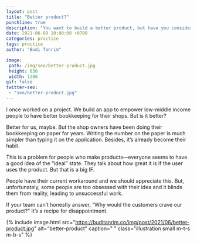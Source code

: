 ```yaml
---
layout: post
title: "Better product?"
punchline: true
description: "You want to build a better product, but have you considered why is it better for the customers?"
date: 2021-06-09 10:00:00 +0700
categories: practice
tags: practice
author: "Budi Tanrim"

image:
 path: /img/seo/better-product.jpg
 height: 630
 width: 1200
gif: false
twitter-seo: 
 - "seo/better-product.jpg"
---
```


I once worked on a project. We build an app to empower low-middle income people to have better bookkeeping for their shops. But is it better?

Better for us, maybe. But the shop owners have been doing their bookkeeping on paper for years. Writing the number on the paper is much simpler than typing it on the application. Besides, it’s already become their habit.

This is a problem for people who make products—everyone seems to have a good idea of the “ideal” state. They talk about how great it is if the user uses the product. But that is a big IF. 

People have their current workaround and we should appreciate this. But, unfortunately, some people are too obsessed with their idea and it blinds them from reality, leading to unsuccessful work.

If your team can’t honestly answer, “Why would the customers crave our product?” It’s a recipe for disappointment.



{% include image.html 
src="https://buditanrim.co/img/post/2021/06/better-product.jpg" 
alt="better-product" 
caption=" "
class="illustration small m-t-s m-b-s" %}